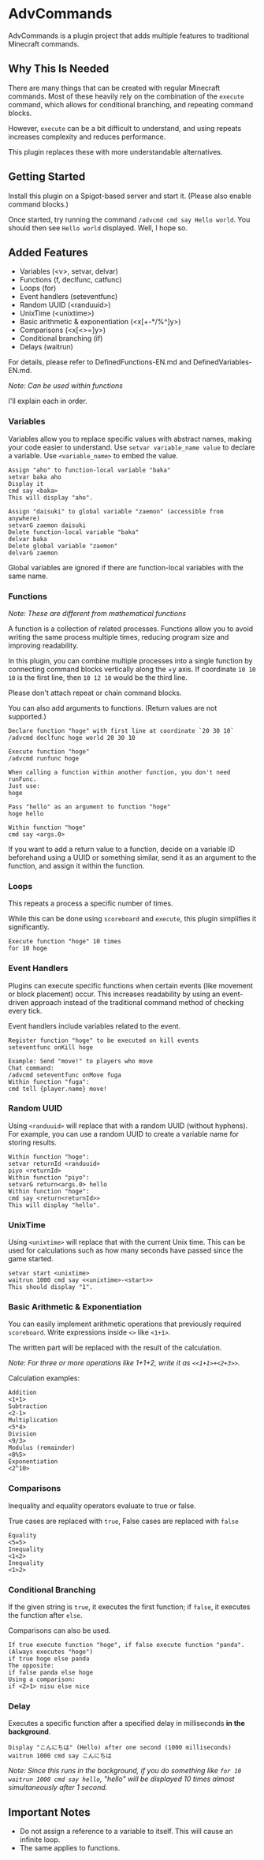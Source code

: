 # AdvCommands
AdvCommands is a plugin project that adds multiple features to traditional Minecraft commands.

## Why This Is Needed
There are many things that can be created with regular Minecraft commands.
Most of these heavily rely on the combination of the `execute` command, which allows for conditional branching, and repeating command blocks.

However, `execute` can be a bit difficult to understand, and using repeats increases complexity and reduces performance.

This plugin replaces these with more understandable alternatives.

## Getting Started
Install this plugin on a Spigot-based server and start it. (Please also enable command blocks.)

Once started, try running the command `/advcmd cmd say Hello world`.
You should then see `Hello world` displayed. Well, I hope so.

## Added Features
- Variables (\<v\>, setvar, delvar)
- Functions (f, declfunc, catfunc)
- Loops (for)
- Event handlers (seteventfunc)
- Random UUID (\<randuuid\>)
- UnixTime (\<unixtime\>)
- Basic arithmetic & exponentiation (\<x[+-*/%^]y\>)
- Comparisons (\<x[<>=]y\>)
- Conditional branching (if)
- Delays (waitrun)

For details, please refer to DefinedFunctions-EN.md and DefinedVariables-EN.md.

*Note: Can be used within functions*

I'll explain each in order.

### Variables
Variables allow you to replace specific values with abstract names, making your code easier to understand.
Use `setvar variable_name value` to declare a variable.
Use `<variable_name>` to embed the value.
```
Assign "aho" to function-local variable "baka"
setvar baka aho
Display it
cmd say <baka>
This will display "aho".

Assign "daisuki" to global variable "zaemon" (accessible from anywhere)
setvarG zaemon daisuki
Delete function-local variable "baka"
delvar baka
Delete global variable "zaemon"
delvarG zaemon
```
Global variables are ignored if there are function-local variables with the same name.

### Functions
*Note: These are different from mathematical functions*

A function is a collection of related processes.
Functions allow you to avoid writing the same process multiple times, reducing program size and improving readability.

In this plugin, you can combine multiple processes into a single function by connecting command blocks vertically along the +y axis.
If coordinate `10 10 10` is the first line, then `10 12 10` would be the third line.

Please don't attach repeat or chain command blocks.

You can also add arguments to functions. (Return values are not supported.)

```
Declare function "hoge" with first line at coordinate `20 30 10`
/advcmd declfunc hoge world 20 30 10

Execute function "hoge"
/advcmd runfunc hoge

When calling a function within another function, you don't need runFunc.
Just use:
hoge

Pass "hello" as an argument to function "hoge"
hoge hello

Within function "hoge"
cmd say <args.0>
```
If you want to add a return value to a function, decide on a variable ID beforehand using a UUID or something similar, send it as an argument to the function, and assign it within the function.

### Loops
This repeats a process a specific number of times.

While this can be done using `scoreboard` and `execute`, this plugin simplifies it significantly.

```
Execute function "hoge" 10 times
for 10 hoge
```

### Event Handlers
Plugins can execute specific functions when certain events (like movement or block placement) occur.
This increases readability by using an event-driven approach instead of the traditional command method of checking every tick.

Event handlers include variables related to the event.

```
Register function "hoge" to be executed on kill events
seteventfunc onKill hoge

Example: Send "move!" to players who move
Chat command:
/advcmd seteventfunc onMove fuga
Within function "fuga":
cmd tell {player.name} move!
```

### Random UUID
Using `<randuuid>` will replace that with a random UUID (without hyphens).
For example, you can use a random UUID to create a variable name for storing results.
```
Within function "hoge":
setvar returnId <randuuid>
piyo <returnId>
Within function "piyo":
setvarG return<args.0> hello
Within function "hoge":
cmd say <return<returnId>>
This will display "hello".
```

### UnixTime
Using `<unixtime>` will replace that with the current Unix time.
This can be used for calculations such as how many seconds have passed since the game started.
```
setvar start <unixtime>
waitrun 1000 cmd say <<unixtime>-<start>>
This should display "1".
```

### Basic Arithmetic & Exponentiation
You can easily implement arithmetic operations that previously required `scoreboard`.
Write expressions inside `<>` like `<1+1>`.

The written part will be replaced with the result of the calculation.

*Note: For three or more operations like 1+1+2, write it as `<<1+1>+<2+3>>`.*

Calculation examples:
```
Addition
<1+1>
Subtraction
<2-1>
Multiplication
<5*4>
Division
<9/3>
Modulus (remainder)
<8%5>
Exponentiation
<2^10>
```

### Comparisons
Inequality and equality operators evaluate to true or false.

True cases are replaced with `true`,
False cases are replaced with `false`
```
Equality
<5=5>
Inequality
<1<2>
Inequality
<1>2>
```

### Conditional Branching
If the given string is `true`, it executes the first function; if `false`, it executes the function after `else`.

Comparisons can also be used.
```
If true execute function "hoge", if false execute function "panda". (Always executes "hoge")
if true hoge else panda
The opposite:
if false panda else hoge
Using a comparison:
if <2>1> nisu else nice
```

### Delay
Executes a specific function after a specified delay in milliseconds **in the background**.
```
Display "こんにちは" (Hello) after one second (1000 milliseconds)
waitrun 1000 cmd say こんにちは
```
*Note: Since this runs in the background, if you do something like `for 10 waitrun 1000 cmd say hello`, "hello" will be displayed 10 times almost simultaneously after 1 second.*

## Important Notes
- Do not assign a reference to a variable to itself. This will cause an infinite loop.
- The same applies to functions.
